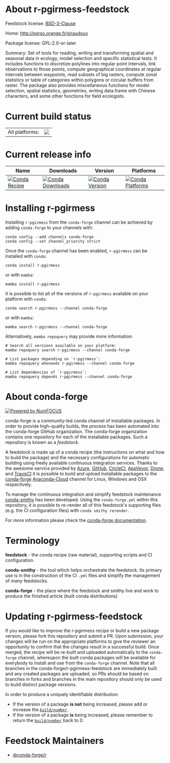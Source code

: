 About r-pgirmess-feedstock
==========================

Feedstock license: [BSD-3-Clause](https://github.com/conda-forge/r-pgirmess-feedstock/blob/main/LICENSE.txt)

Home: http://perso.orange.fr/giraudoux

Package license: GPL-2.0-or-later

Summary: Set of tools for reading, writing and transforming spatial and seasonal data in ecology, model selection and specific statistical tests. It includes functions to discretize polylines into regular point intervals, link observations to those points, compute geographical coordinates at regular intervals between waypoints, read subsets of big rasters, compute zonal statistics or table of categories within polygons or circular buffers from raster. The package also provides miscellaneous functions for model selection, spatial statistics, geometries, writing data.frame with Chinese characters, and some other functions for field ecologists.

Current build status
====================


<table><tr><td>All platforms:</td>
    <td>
      <a href="https://dev.azure.com/conda-forge/feedstock-builds/_build/latest?definitionId=3426&branchName=main">
        <img src="https://dev.azure.com/conda-forge/feedstock-builds/_apis/build/status/r-pgirmess-feedstock?branchName=main">
      </a>
    </td>
  </tr>
</table>

Current release info
====================

| Name | Downloads | Version | Platforms |
| --- | --- | --- | --- |
| [![Conda Recipe](https://img.shields.io/badge/recipe-r--pgirmess-green.svg)](https://anaconda.org/conda-forge/r-pgirmess) | [![Conda Downloads](https://img.shields.io/conda/dn/conda-forge/r-pgirmess.svg)](https://anaconda.org/conda-forge/r-pgirmess) | [![Conda Version](https://img.shields.io/conda/vn/conda-forge/r-pgirmess.svg)](https://anaconda.org/conda-forge/r-pgirmess) | [![Conda Platforms](https://img.shields.io/conda/pn/conda-forge/r-pgirmess.svg)](https://anaconda.org/conda-forge/r-pgirmess) |

Installing r-pgirmess
=====================

Installing `r-pgirmess` from the `conda-forge` channel can be achieved by adding `conda-forge` to your channels with:

```
conda config --add channels conda-forge
conda config --set channel_priority strict
```

Once the `conda-forge` channel has been enabled, `r-pgirmess` can be installed with `conda`:

```
conda install r-pgirmess
```

or with `mamba`:

```
mamba install r-pgirmess
```

It is possible to list all of the versions of `r-pgirmess` available on your platform with `conda`:

```
conda search r-pgirmess --channel conda-forge
```

or with `mamba`:

```
mamba search r-pgirmess --channel conda-forge
```

Alternatively, `mamba repoquery` may provide more information:

```
# Search all versions available on your platform:
mamba repoquery search r-pgirmess --channel conda-forge

# List packages depending on `r-pgirmess`:
mamba repoquery whoneeds r-pgirmess --channel conda-forge

# List dependencies of `r-pgirmess`:
mamba repoquery depends r-pgirmess --channel conda-forge
```


About conda-forge
=================

[![Powered by
NumFOCUS](https://img.shields.io/badge/powered%20by-NumFOCUS-orange.svg?style=flat&colorA=E1523D&colorB=007D8A)](https://numfocus.org)

conda-forge is a community-led conda channel of installable packages.
In order to provide high-quality builds, the process has been automated into the
conda-forge GitHub organization. The conda-forge organization contains one repository
for each of the installable packages. Such a repository is known as a *feedstock*.

A feedstock is made up of a conda recipe (the instructions on what and how to build
the package) and the necessary configurations for automatic building using freely
available continuous integration services. Thanks to the awesome service provided by
[Azure](https://azure.microsoft.com/en-us/services/devops/), [GitHub](https://github.com/),
[CircleCI](https://circleci.com/), [AppVeyor](https://www.appveyor.com/),
[Drone](https://cloud.drone.io/welcome), and [TravisCI](https://travis-ci.com/)
it is possible to build and upload installable packages to the
[conda-forge](https://anaconda.org/conda-forge) [Anaconda-Cloud](https://anaconda.org/)
channel for Linux, Windows and OSX respectively.

To manage the continuous integration and simplify feedstock maintenance
[conda-smithy](https://github.com/conda-forge/conda-smithy) has been developed.
Using the ``conda-forge.yml`` within this repository, it is possible to re-render all of
this feedstock's supporting files (e.g. the CI configuration files) with ``conda smithy rerender``.

For more information please check the [conda-forge documentation](https://conda-forge.org/docs/).

Terminology
===========

**feedstock** - the conda recipe (raw material), supporting scripts and CI configuration.

**conda-smithy** - the tool which helps orchestrate the feedstock.
                   Its primary use is in the construction of the CI ``.yml`` files
                   and simplify the management of *many* feedstocks.

**conda-forge** - the place where the feedstock and smithy live and work to
                  produce the finished article (built conda distributions)


Updating r-pgirmess-feedstock
=============================

If you would like to improve the r-pgirmess recipe or build a new
package version, please fork this repository and submit a PR. Upon submission,
your changes will be run on the appropriate platforms to give the reviewer an
opportunity to confirm that the changes result in a successful build. Once
merged, the recipe will be re-built and uploaded automatically to the
`conda-forge` channel, whereupon the built conda packages will be available for
everybody to install and use from the `conda-forge` channel.
Note that all branches in the conda-forge/r-pgirmess-feedstock are
immediately built and any created packages are uploaded, so PRs should be based
on branches in forks and branches in the main repository should only be used to
build distinct package versions.

In order to produce a uniquely identifiable distribution:
 * If the version of a package **is not** being increased, please add or increase
   the [``build/number``](https://docs.conda.io/projects/conda-build/en/latest/resources/define-metadata.html#build-number-and-string).
 * If the version of a package **is** being increased, please remember to return
   the [``build/number``](https://docs.conda.io/projects/conda-build/en/latest/resources/define-metadata.html#build-number-and-string)
   back to 0.

Feedstock Maintainers
=====================

* [@conda-forge/r](https://github.com/conda-forge/r/)

